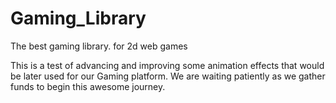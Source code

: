 # Gaming_Library
The best gaming library. for 2d web games


This is a test of advancing and improving some animation effects that would be later used for our Gaming platform. We are waiting patiently as we gather funds to begin this awesome journey.
